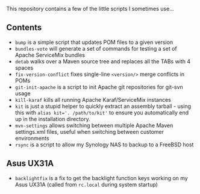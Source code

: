 This repository contains a few of the little scripts I sometimes use...

Contents
--------

* `bump` is a simple script that updates POM files to a given version
* `bundles-vote` will generate a set of commands for testing a set of Apache ServiceMix bundles
* `detab` walks over a Maven source tree and replaces all the TABs with 4 spaces
* `fix-version-conflict` fixes single-line `<version/>` merge conflicts in POMs 
* `git-init-apache` is a script to init Apache git repositories for git-svn usage
* `kill-karaf` kills all running Apache Karaf/ServiceMix instances
* `kit` is just a stupid helper to quickly extract an assembly tarball - using this with `alias kit='. /path/to/kit'` to ensure you automatically end up in the installation directory.
* `mvn-settings` allows switching between multiple Apache Maven settings.xml files, useful when switching between customer environments
* `rsync` is a script to allow my Synology NAS to backup to a FreeBSD host

Asus UX31A
----------
* `backlightfix` is a fix to get the backlight function keys working on my Asus UX31A (called from `rc.local` during system startup)
